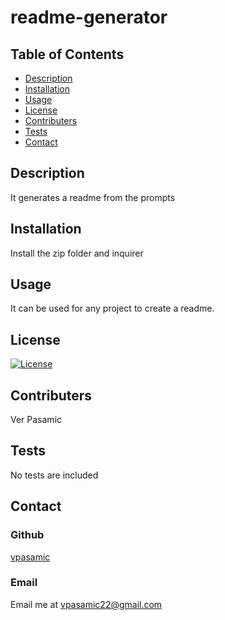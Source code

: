 
  # readme-generator 

  ## Table of Contents
  - [Description](#Description)
  - [Installation](#Installation)
  - [Usage](#Usage)
  - [License](#License)
  - [Contributers](#Contributers)
  - [Tests](#Tests)
  - [Contact](#Contact)

  ## Description
  It generates a readme from the prompts 

  ## Installation
  Install the zip folder and inquirer

  ## Usage
  It can be used for any project to create a readme.

  ## License
  [![License](https://img.shields.io/badge/License-MIT-blue.svg)](https://opensource.org/licenses/MIT)

  ## Contributers
  Ver Pasamic

  ## Tests
  No tests are included
  
  ## Contact
  ### Github
  [vpasamic](https://github.com/vpasamic)
 
  ### Email
  Email me at vpasamic22@gmail.com
